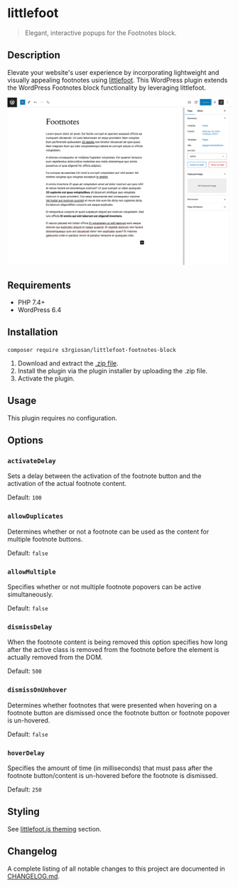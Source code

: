 # littlefoot

> Elegant, interactive popups for the Footnotes block.

## Description

Elevate your website's user experience by incorporating lightweight and visually appealing footnotes using [littlefoot](https://github.com/goblindegook/littlefoot).
This WordPress plugin extends the WordPress Footnotes block functionality by leveraging littlefoot.

![Footnotes with littlefoot](assets/screenshot-1.gif)

## Requirements

* PHP 7.4+
* WordPress 6.4

## Installation

`composer require s3rgiosan/littlefoot-footnotes-block`

1. Download and extract the [.zip file](https://github.com/s3rgiosan/littlefoot-footnotes-block/archive/refs/heads/main.zip).
2. Install the plugin via the plugin installer by uploading the .zip file.
3. Activate the plugin.

## Usage

This plugin requires no configuration.

## Options

### `activateDelay`

Sets a delay between the activation of the footnote button and the activation of the actual footnote content.

Default: `100`

### `allowDuplicates`

Determines whether or not a footnote can be used as the content for multiple footnote buttons.

Default: `false`

### `allowMultiple`

Specifies whether or not multiple footnote popovers can be active simultaneously.

Default: `false`

### `dismissDelay`

When the footnote content is being removed this option specifies how long after the active class is removed from the footnote before the element is actually removed from the DOM.

Default: `500`

### `dismissOnUnhover`

Determines whether footnotes that were presented when hovering on a footnote button are dismissed once the footnote button or footnote popover is un-hovered.

Default: `false`

### `hoverDelay`

Specifies the amount of time (in milliseconds) that must pass after the footnote button/content is un-hovered before the footnote is dismissed.

Default: `250`

## Styling

See [littlefoot.js theming](https://github.com/goblindegook/littlefoot/blob/main/README.md#theming) section.

## Changelog

A complete listing of all notable changes to this project are documented in [CHANGELOG.md](https://github.com/s3rgiosan/littlefoot-footnotes-block/blob/main/CHANGELOG.md).
